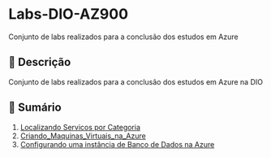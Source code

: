 # Labs-DIO-AZ900
Conjunto de labs realizados para a conclusão dos estudos em Azure

## 📒 Descrição
Conjunto de labs realizados para a conclusão dos estudos em Azure na DIO

## 📝 Sumário
1. [Localizando Servicos por Categoria](https://github.com/HenriqueSPiaui/Labs-DIO-AZ900/tree/main/Localizando_Servicos_por_Categoria)
2. [Criando_Maquinas_Virtuais_na_Azure](https://github.com/HenriqueSPiaui/Labs-DIO-AZ900/tree/main/Criando_Maquinas_Virtuais_na_Azure)
3. [Configurando uma instância de Banco de Dados na Azure](https://github.com/HenriqueSPiaui/Labs-DIO-AZ900/tree/main/Configurando_uma_Instância_de_Banco_de_Dados_na_Azure)
